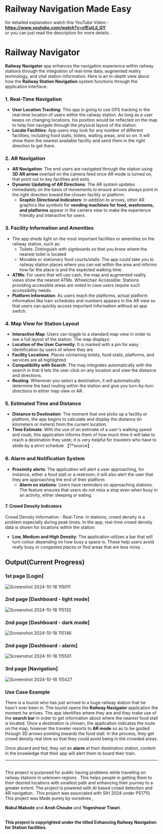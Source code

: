 # Railway Navigation Made Easy 
  
for detailed explanation watch this YouTube Video:-**https://www.youtube.com/watch?v=xfEutLil_GY** 
<br>
or you can just read the description for more details .  
  
# Railway Navigator    
    
**Railway Navigator** app enhances the navigation experience within railway stations through the integration of real-time data, augmented reality technology, and vital station information. Here is an in-depth view about how the **Railway Station Navigation** system functions through the application interface: 
   
### 1. Real-Time Navigation   
- **User Location Tracking**: This app is going to use GPS tracking in the real-time location of users within the railway station. As long as a user keeps on changing locations, his position would be reflected on the map to help him navigate through the physical layout of the station.
- **Locate Facilities**: App users may look for any number of different facilities, including food stalls, toilets, waiting areas, and so on. It will show them the nearest available facility and send them in the right direction to get there.   
       
### 2. AR Navigation    
- **AR Navigation**: The end users are navigated through the station using **3D AR arrow** overlaid on the camera feed once AR mode is turned on, that point out to key facilities and exits.  
- **Dynamic Updating of AR Directions**: The AR system updates immediately on the basis of movements to ensure arrows always point in the right direction toward the chosen facility or platform.
   - **Graphic Directional Indicators**: In addition to arrows, other AR graphics like symbols for **vending machines for food, washrooms, and platforms** appear in the camera view to make the experience friendly and interactive for users .  
  
### 3. Facility Information and Amenities    
   - The app sheds light on the most important facilities or amenities on the railway station, such as:   
     - Toilets. Distinguish with signboards so that you know where the nearest toilet is located  
     - Movable or stationary food courts/stalls: The app could take you to railway station places where you can eat within the area and informs how far the place is and the expected walking time. 
- **ATMs**: For users that will use cash, the map and augmented reality views show the nearest ATMs.
  Wheelchair Accessible: Stations providing accessible areas are noted in case users require such accessibility needs.   
- **Platform Information**: As users reach the platforms, actual platform information like train schedules and numbers appears in the AR view so that users can quickly access important information without an app switch.
 
### 4. Map View for Station Layout  
- **Interactive Map**: Users can toggle to a standard map view in order to see a full layout of the station. The map displays:
- **Location of the User Currently**: It is marked with a pin for easy identification by users of where they are
- **Facility Locations**: Places containing toilets, food stalls, platforms, and services are all highlighted
- **Compatibility with Search**: The map integrates automatically with the search in that it lets the user click on any location and view the distance and directions.
- **Routing**: Whenever you select a destination, it will automatically determine the best routing within the station and give you turn-by-turn directions in either map view or AR.

### 5. Estimated Time and Distance
   - **Distance to Destination**: The moment that one picks up a facility or platform, the app begins to calculate and display the distance (in kilometers or meters) from the current location.
- **Time Estimate**: With the use of an estimate of a user's walking speed and route, this application informs them of how much time it will take to reach a destination they seek; it is very helpful for travelers who have to abide by a strict schedule 【7†source】.
 
### 6. Alarm and Notification System
- **Proximity alerts**: The application will alert a user approaching, for instance, either a food stall or a restroom; it will also alert the user that they are approaching the end of their platform
   - **Alarm on stations**: Users have reminders on approaching stations. The feature ensures that users do not miss a stop even when busy in an activity, either sleeping or eating.
  
#### 7. Crowd Density Indicators
   Crowd Density Information - Real-Time: In stations, crowd density is a problem especially during peak times. In the app, real-time crowd density data is shown for locations within the station:
- **Low, Medium and High Density**: The application utilizes a bar that will turn colour depending on how busy a space is. These help users avoid really busy or congested places or find areas that are less noisy .


## Output(Current Progress)

### 1st page [Login]
![Screenshot 2024-10-18 115011](https://github.com/user-attachments/assets/aa9ecbc4-701e-49ff-804f-2117dbd8a332)

### 2nd page [Dashboard - light mode] 
![Screenshot 2024-10-18 115132](https://github.com/user-attachments/assets/08ab7f7a-efc8-44c9-99e9-e23665123897)

### 2nd page [Dashboard - dark mode]
![Screenshot 2024-10-18 115146](https://github.com/user-attachments/assets/7849141c-f0c3-42af-a589-db1668647509)

### 2nd page [Dashboard - alarm]
![Screenshot 2024-10-18 115501](https://github.com/user-attachments/assets/c6247b32-9fc5-4923-9eb4-96e4ed0621a3)

### 3rd page [Navigation]
![Screenshot 2024-10-18 115427](https://github.com/user-attachments/assets/60e965de-fffb-4399-b7b0-609b06a0700e)




### Use Case Example
There is a tourist who has just arrived to a huge railway station that he hasn't ever been in. The tourist opens the **Railway Navigator** application the moment he arrives. The app identifies where they are and they make use of the **search bar** in order to get information about where the nearest food stall is located. Once a destination is chosen, the application indicates the route on the map; however the traveler resorts to **AR mode** so as to be guided through 3D arrows pointing towards the food stall. In the process, they get crowd density real time so that they could avoid being in the crowded areas.

Once aboard and fed, they set an **alarm** at their destination station, content in the knowledge that their app will alert them to board their train.


--------------------------------------------------------------------------------------------------------------------------------------------------------------------------------------------------------------------



<br/>
This project is purposed for public having problems while travelling on railway stations in unknown regions . This helps people in getting them to their desired locations with smallest path and enhancing their journey to a greater extent. The project is powered with AI based crowd detection and AR navigation . This project was associated with SIH 2024 under PS1710. 
<br/>
This project was Made purely by ourselves , <br/>

**Nakul Makode** and **Ansh Choube** and **Yogeshwar Tiwari**.
<br/>
<br/>


**This project is copyrighted under the titled Enhancing Railway Navigation for Station facilities.**
